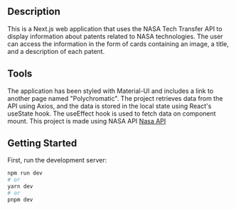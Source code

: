## Description
This is a Next.js web application that uses the NASA Tech Transfer API to display information about patents related to NASA technologies. The user can access the information in the form of cards containing an image, a title, and a description of each patent.


## Tools
The application has been styled with Material-UI and includes a link to another page named "Polychromatic". The project retrieves data from the API using Axios, and the data is stored in the local state using React's useState hook. The useEffect hook is used to fetch data on component mount.
This project is made using NASA API
[Nasa API](https://api.nasa.gov/)


## Getting Started

First, run the development server:

```bash
npm run dev
# or
yarn dev
# or
pnpm dev
```
